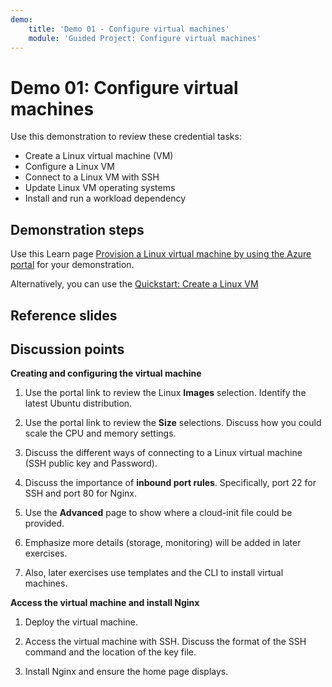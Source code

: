 ```yaml
---
demo:
    title: 'Demo 01 - Configure virtual machines'
    module: 'Guided Project: Configure virtual machines'
---
```


# Demo 01: Configure virtual machines

Use this demonstration to review these credential tasks:
+ Create a Linux virtual machine (VM) 
+ Configure a Linux VM 
+ Connect to a Linux VM with SSH   
+ Update Linux VM operating systems
+ Install and run a workload dependency


## Demonstration steps

Use this Learn page [Provision a Linux virtual machine by using the Azure portal](https://learn.microsoft.com/training/modules/provision-linux-virtual-machine-in-azure/2-provision-linux-virtual-machine-using-the-azure-portal) for your demonstration. 

Alternatively, you can use the [Quickstart: Create a Linux VM](https://learn.microsoft.com/azure/virtual-machines/linux/quick-create-portal?tabs=ubuntu)

## Reference slides

    


## Discussion points

**Creating and configuring the virtual machine**

1. Use the portal link to review the Linux **Images** selection.  Identify the latest Ubuntu distribution.

1. Use the portal link to review the **Size** selections.  Discuss how you could scale the CPU and memory settings.

1. Discuss the different ways of connecting to a Linux virtual machine (SSH public key and Password).
   
1. Discuss the importance of **inbound port rules**. Specifically, port 22 for SSH and port 80 for Nginx.
 
1. Use the **Advanced** page to show where a cloud-init file could be provided.

1. Emphasize more details (storage, monitoring) will be added in later exercises.

1. Also, later exercises use templates and the CLI to install virtual machines. 

**Access the virtual machine and install Nginx**

1. Deploy the virtual machine.

1. Access the virtual machine with SSH. Discuss the format of the SSH command and the location of the key file. 

1. Install Nginx and ensure the home page displays. 
